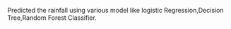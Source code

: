 Predicted the rainfall using various model like logistic Regression,Decision Tree,Random Forest Classifier.
